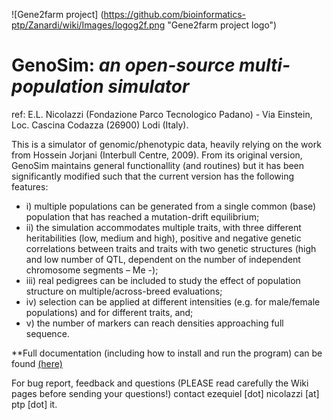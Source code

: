 ![Gene2farm project] (https://github.com/bioinformatics-ptp/Zanardi/wiki/Images/logog2f.png "Gene2farm project logo")

GenoSim: _an open-source multi-population simulator_
=========
ref: E.L. Nicolazzi (Fondazione Parco Tecnologico Padano) - Via Einstein, Loc. Cascina Codazza (26900) Lodi (Italy).


This is a simulator of genomic/phenotypic data, heavily relying on the work from Hossein Jorjani (Interbull Centre, 2009). 
From its original version, GenoSim maintains general functionallity (and routines) but it has been significantly modified such that the current version has the following features: 
  - i) multiple populations can be generated from a single common (base) population that has reached a mutation-drift equilibrium; 
  - ii) the simulation accommodates multiple traits, with three different heritabilities (low, medium and high), positive and negative genetic correlations between traits and traits with two genetic structures (high and low number of QTL, dependent on the number of independent chromosome segments – Me -); 
  - iii) real pedigrees can be included to study the effect of population structure on multiple/across-breed evaluations; 
  - iv) selection can be applied at different intensities (e.g. for male/female populations) and for different traits, and; 
  - v) the number of markers can reach densities approaching full sequence.


**Full documentation (including how to install and run the program) can be found [(here)](Manual/GenoSim_software.pdf)

For bug report, feedback and questions (PLEASE read carefully the Wiki pages before sending your questions!) contact ezequiel [dot] nicolazzi [at] ptp [dot] it.
